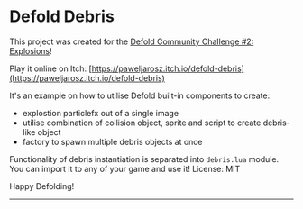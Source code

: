 # Defold Debris

This project was created for the [Defold Community Challenge #2: Explosions](https://forum.defold.com/t/community-challenge-explosions/77315)!

Play it online on Itch: [https://paweljarosz.itch.io/defold-debris](https://paweljarosz.itch.io/defold-debris)

It's an example on how to utilise Defold built-in components to create:
 - explostion particlefx out of a single image
 - utilise combination of collision object, sprite and script to create debris-like object
 - factory to spawn multiple debris objects at once

Functionality of debris instantiation is separated into `debris.lua` module.
You can import it to any of your game and use it!
License: MIT

Happy Defolding!

---